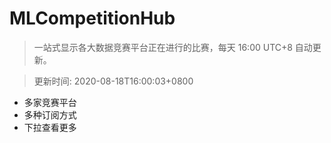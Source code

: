 # MLCompetitionHub

> 一站式显示各大数据竞赛平台正在进行的比赛，每天 16:00 UTC+8 自动更新。
  
> 更新时间: 2020-08-18T16:00:03+0800 

* 多家竞赛平台
* 多种订阅方式
* 下拉查看更多